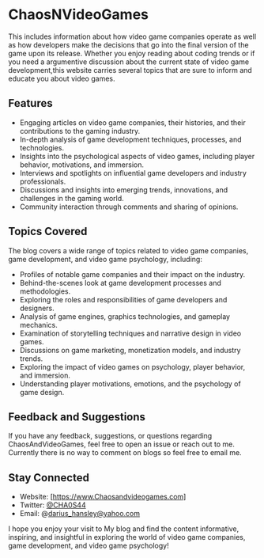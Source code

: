 # ChaosNVideoGames

This includes information about how video game companies operate as well as how developers make the decisions that go into the final version of the game upon its release.
Whether you enjoy reading about coding trends or if you need a argumentive discussion about the current state of video game development,this website carries several topics that are sure to inform and educate you about video games. 

## Features

- Engaging articles on video game companies, their histories, and their contributions to the gaming industry.
- In-depth analysis of game development techniques, processes, and technologies.
- Insights into the psychological aspects of video games, including player behavior, motivations, and immersion.
- Interviews and spotlights on influential game developers and industry professionals.
- Discussions and insights into emerging trends, innovations, and challenges in the gaming world.
- Community interaction through comments and sharing of opinions.

## Topics Covered

The blog covers a wide range of topics related to video game companies, game development, and video game psychology, including:

- Profiles of notable game companies and their impact on the industry.
- Behind-the-scenes look at game development processes and methodologies.
- Exploring the roles and responsibilities of game developers and designers.
- Analysis of game engines, graphics technologies, and gameplay mechanics.
- Examination of storytelling techniques and narrative design in video games.
- Discussions on game marketing, monetization models, and industry trends.
- Exploring the impact of video games on psychology, player behavior, and immersion.
- Understanding player motivations, emotions, and the psychology of game design.
## Feedback and Suggestions

If you have any feedback, suggestions, or questions regarding ChaosAndVideoGames, feel free to open an issue or reach out to me. Currently there is no way to comment on blogs so feel free to email me.

## Stay Connected

- Website: [https://www.Chaosandvideogames.com]
- Twitter: [@CHA0S44](https://twitter.com/ChaosDaGamer)
- Email: @darius_hansley@yahoo.com

I hope you enjoy your visit to My blog and find the content informative, inspiring, and insightful in exploring the world of video game companies, game development, and video game psychology!


